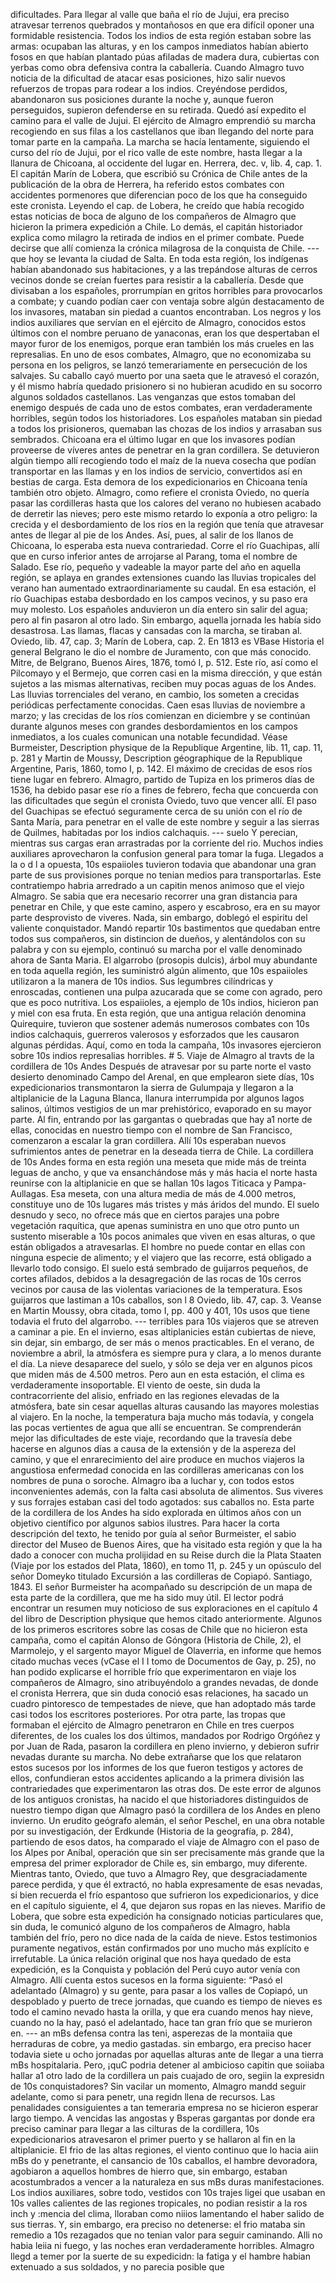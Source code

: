dificultades. Para llegar al valle que baña el río de Jujui, era preciso atravesar terrenos quebrados y montañosos en que era difícil oponer una formidable resistencia. Todos los indios de esta región estaban sobre las armas: ocupaban las alturas, y en los campos inmediatos habían abierto fosos en que habían plantado púas afiladas de madera dura, cubiertas con yerbas como obra defensiva contra la caballería. Cuando Almagro tuvo noticia de la dificultad de atacar esas posiciones, hizo salir nuevos refuerzos de tropas para rodear a los indios. Creyéndose perdidos, abandonaron sus posiciones durante la noche y, aunque fueron perseguidos, supieron defenderse en su retirada. Quedó así expedito el camino para el valle de Jujui. El ejército de Almagro emprendió su marcha recogiendo en sus filas a los castellanos que iban llegando del norte para tomar parte en la campaña. La marcha se hacía lentamente, siguiendo el curso del río de Jujui, por el rico valle de este nombre, hasta llegar a la llanura de Chicoana, al occidente del lugar en. Herrera, dec. v, lib. 4, cap. 1. El capitán Marín de Lobera, que escribió su Crónica de Chile antes de la publicación de la obra de Herrera, ha referido estos combates con accidentes pormenores que diferencian poco de los que ha conseguido este cronista. Leyendo el cap. de Lobera, he creído que había recogido estas noticias de boca de alguno de los compañeros de Almagro que hicieron la primera expedición a Chile. Lo demás, el capitán historiador explica como milagro la retirada de indios en el primer combate. Puede decirse que allí comienza la crónica milagrosa de la conquista de Chile. --- que hoy se levanta la ciudad de Salta. En toda esta región, los indígenas habían abandonado sus habitaciones, y a las trepándose alturas de cerros vecinos donde se creían fuertes para resistir a la caballería. Desde que divisaban a los españoles, prorrumpían en gritos horribles para provocarlos a combate; y cuando podían caer con ventaja sobre algún destacamento de los invasores, mataban sin piedad a cuantos encontraban. Los negros y los indios auxiliares que servían en el ejército de Almagro, conocidos estos últimos con el nombre peruano de yanaconas, eran los que despertaban el mayor furor de los enemigos, porque eran también los más crueles en las represalias. En uno de esos combates, Almagro, que no economizaba su persona en los peligros, se lanzó temerariamente en persecución de los salvajes. Su caballo cayó muerto por una saeta que le atravesó el corazón, y él mismo habría quedado prisionero si no hubieran acudido en su socorro algunos soldados castellanos. Las venganzas que estos tomaban del enemigo después de cada uno de estos combates, eran verdaderamente horribles, según todos los historiadores. Los españoles mataban sin piedad a todos los prisioneros, quemaban las chozas de los indios y arrasaban sus sembrados. Chicoana era el último lugar en que los invasores podían proveerse de víveres antes de penetrar en la gran cordillera. Se detuvieron algún tiempo allí recogiendo todo el maíz de la nueva cosecha que podían transportar en las llamas y en los indios de servicio, convertidos así en bestias de carga. Esta demora de los expedicionarios en Chicoana tenía también otro objeto. Almagro, como refiere el cronista Oviedo, no quería pasar las cordilleras hasta que los calores del verano no hubiesen acabado de derretir las nieves; pero este mismo retardo lo exponía a otro peligro: la crecida y el desbordamiento de los ríos en la región que tenía que atravesar antes de llegar al pie de los Andes. Así, pues, al salir de los llanos de Chicoana, lo esperaba esta nueva contrariedad. Corre el río Guachipas, allí que en curso inferior antes de arrojarse al Parang, toma el nombre de Salado. Ese río, pequeño y vadeable la mayor parte del año en aquella región, se aplaya en grandes extensiones cuando las lluvias tropicales del verano han aumentado extraordinariamente su caudal. En esa estación, el río Guachipas estaba desbordado en los campos vecinos, y su paso era muy molesto. Los españoles anduvieron un día entero sin salir del agua; pero al fin pasaron al otro lado. Sin embargo, aquella jornada les había sido desastrosa. Las llamas, flacas y cansadas con la marcha, se tiraban al. Oviedo, lib. 47, cap. 3; Marín de Lobera, cap. 2. En 1813 es VBase Historia el general Belgrano le dio el nombre de Juramento, con que más conocido. Mitre, de Belgrano, Buenos Aires, 1876, tomó I, p. 512. Este río, así como el Pilcomayo y el Bermejo, que corren casi en la misma dirección, y que están sujetos a las mismas alternativas, reciben muy pocas aguas de los Andes. Las lluvias torrenciales del verano, en cambio, los someten a crecidas periódicas perfectamente conocidas. Caen esas lluvias de noviembre a marzo; y las crecidas de los ríos comienzan en diciembre y se continúan durante algunos meses con grandes desbordamientos en los campos inmediatos, a los cuales comunican una notable fecundidad. Véase Burmeister, Description physique de la Republique Argentine, lib. 11, cap. 11, p. 281 y Martin de Moussy, Description géographique de la Republique Argentine, Paris, 1860, tomo I, p. 142. El máximo de crecidas de esos ríos tiene lugar en febrero. Almagro, partido de Tupiza en los primeros días de 1536, ha debido pasar ese río a fines de febrero, fecha que concuerda con las dificultades que según el cronista Oviedo, tuvo que vencer allí. El paso del Guachipas se efectuó seguramente cerca de su unión con el río de Santa María, para penetrar en el valle de este nombre y seguir a las sierras de Quilmes, habitadas por los indios calchaquis. --- suelo Y perecian, mientras sus cargas eran arrastradas por la corriente del rio. Muchos indies auxiliares aprovecharon la confusion general para tomar la fuga. Llegados a la o d l a opuesta, 10s espaiioles tuvieron todavia que abandonar una gran parte de sus provisiones porque no tenian medios para transportarlas. Este contratiempo habria arredrado a un capitin menos animoso que el viejo Almagro. Se sabia que era necesario recorrer una gran distancia para penetrar en Chile, y que este camino, aspero y escabroso, era en su mayor parte desprovisto de viveres. Nada, sin embargo, doblegó el espiritu del valiente conquistador. Mandó repartir 10s bastimentos que quedaban entre todos sus compañeros, sin distincion de dueños, y alentándolos con su palabra y con su ejemplo, continuó su marcha por el valle denominado ahora de Santa Maria. El algarrobo (prosopis dulcis), árbol muy abundante en toda aquella región, les suministró algún alimento, que 10s espaiioles utilizaron a la manera de 10s indios. Sus legumbres cilíndricas y enroscadas, contienen una pulpa azucarada que se come con agrado, pero que es poco nutritiva. Los espaiioles, a ejemplo de 10s indios, hicieron pan y miel con esa fruta. En esta región, que una antigua relación denomina Quirequire, tuvieron que sostener además numerosos combates con 10s indios calchaquis, guerreros valerosos y esforzados que les causaron algunas pérdidas. Aquí, como en toda la campaña, 10s invasores ejercieron sobre 10s indios represalias horribles. # 5. Viaje de Almagro al travts de la cordillera de 10s Andes Después de atravesar por su parte norte el vasto desierto denominado Campo del Arenal, en que emplearon siete días, 10s expedicionarios transmontaron la sierra de Gulumpaja y llegaron a la altiplanicie de la Laguna Blanca, llanura interrumpida por algunos lagos salinos, últimos vestigios de un mar prehistórico, evaporado en su mayor parte. Al fin, entrando por las gargantas o quebradas que hay a1 norte de ellas, conocidas en nuestro tiempo con el nombre de San Francisco, comenzaron a escalar la gran cordillera. Allí 10s esperaban nuevos sufrimientos antes de penetrar en la deseada tierra de Chile. La cordillera de 10s Andes forma en esta región una meseta que mide más de treinta leguas de ancho, y que va ensanchándose más y más hacia el norte hasta reunirse con la altiplanicie en que se hallan 10s lagos Titicaca y Pampa-Aullagas. Esa meseta, con una altura media de más de 4.000 metros, constituye uno de 10s lugares más tristes y más áridos del mundo. El suelo desnudo y seco, no ofrece más que en ciertos parajes una pobre vegetación raquítica, que apenas suministra en uno que otro punto un sustento miserable a 10s pocos animales que viven en esas alturas, o que están obligados a atravesarlas. El hombre no puede contar en ellas con ninguna especie de alimento; y el viajero que las recorre, está obligado a llevarlo todo consigo. El suelo está sembrado de guijarros pequeños, de cortes afilados, debidos a la desagregación de las rocas de 10s cerros vecinos por causa de las violentas variaciones de la temperatura. Esos guijarros que lastiman a 10s caballos, son l 8 Oviedo, lib. 47, cap. 3. Veanse en Martin Moussy, obra citada, tomo I, pp. 400 y 401, 10s usos que tiene todavia el fruto del algarrobo. --- terribles para 10s viajeros que se atreven a caminar a pie. En el invierno, esas altiplanicies están cubiertas de nieve, sin dejar, sin embargo, de ser más o menos practicables. En el verano, de noviembre a abril, la atmósfera es siempre pura y clara, a lo menos durante el día. La nieve desaparece del suelo, y sólo se deja ver en algunos picos que miden más de 4.500 metros. Pero aun en esta estación, el clima es verdaderamente insoportable. El viento de oeste, sin duda la contracorriente del alisio, enfriado en las regiones elevadas de la atmósfera, bate sin cesar aquellas alturas causando las mayores molestias al viajero. En la noche, la temperatura baja mucho más todavía, y congela las pocas vertientes de agua que allí se encuentran. Se comprenderán mejor las dificultades de este viaje, recordando que la travesía debe hacerse en algunos días a causa de la extensión y de la aspereza del camino, y que el enrarecimiento del aire produce en muchos viajeros la angustiosa enfermedad conocida en las cordilleras americanas con los nombres de puna o soroche. Almagro iba a luchar y, con todos estos inconvenientes además, con la falta casi absoluta de alimentos. Sus viveres y sus forrajes estaban casi del todo agotados: sus caballos no. Esta parte de la cordillera de los Andes ha sido explorada en últimos años con un objetivo científico por algunos sabios ilustres. Para hacer la corta descripción del texto, he tenido por guía al señor Burmeister, el sabio director del Museo de Buenos Aires, que ha visitado esta región y que la ha dado a conocer con mucha prolijidad en su Reise durch die la Plata Staaten (Viaje por los estados del Plata, 1860), en tomo 11, p. 245 y un opúsculo del señor Domeyko titulado Excursión a las cordilleras de Copiapó. Santiago, 1843. El señor Burmeister ha acompañado su descripción de un mapa de esta parte de la cordillera, que me ha sido muy útil. El lector podrá encontrar un resumen muy noticioso de sus exploraciones en el capítulo 4 del libro de Description physique que hemos citado anteriormente. Algunos de los primeros escritores sobre las cosas de Chile que no hicieron esta campaña, como el capitán Alonso de Góngora (Historia de Chile, 2), el Marmolejo, y el sargento mayor Miguel de Olaverria, en informe que hemos citado muchas veces (vCase el I I tomo de Documentos de Gay, p. 25), no han podido explicarse el horrible frío que experimentaron en viaje los compañeros de Almagro, sino atribuyéndolo a grandes nevadas, de donde el cronista Herrera, que sin duda conoció esas relaciones, ha sacado un cuadro pintoresco de tempestades de nieve, que han adoptado más tarde casi todos los escritores posteriores. Por otra parte, las tropas que formaban el ejército de Almagro penetraron en Chile en tres cuerpos diferentes, de los cuales los dos últimos, mandados por Rodrigo Orgóñez y por Juan de Rada, pasaron la cordillera en pleno invierno, y debieron sufrir nevadas durante su marcha. No debe extrañarse que los que relataron estos sucesos por los informes de los que fueron testigos y actores de ellos, confundieran estos accidentes aplicando a la primera división las contrariedades que experimentaron las otras dos. De este error de algunos de los antiguos cronistas, ha nacido el que historiadores distinguidos de nuestro tiempo digan que Almagro pasó la cordillera de los Andes en pleno invierno. Un erudito geógrafo alemán, el señor Peschel, en una obra notable por su investigación, der Erdkunde (Historia de la geografía, p. 284), partiendo de esos datos, ha comparado el viaje de Almagro con el paso de los Alpes por Aníbal, operación que sin ser precisamente más grande que la empresa del primer explorador de Chile es, sin embargo, muy diferente. Mientras tanto, Oviedo, que tuvo a Almagro Rey, que desgraciadamente parece perdida, y que él extractó, no habla expresamente de esas nevadas, si bien recuerda el frío espantoso que sufrieron los expedicionarios, y dice en el capítulo siguiente, el 4, que dejaron sus ropas en las nieves. Marifio de Lobera, que sobre esta expedición ha consignado noticias particulares que, sin duda, le comunicó alguno de los compañeros de Almagro, habla también del frío, pero no dice nada de la caída de nieve. Estos testimonios puramente negativos, están confirmados por uno mucho más explícito e irrefutable. La única relación original que nos haya quedado de esta expedición, es la Conquista y población del Perú cuyo autor venía con Almagro. Allí cuenta estos sucesos en la forma siguiente: “Pasó el adelantado (Almagro) y su gente, para pasar a los valles de Copiapó, un despoblado y puerto de trece jornadas, que cuando es tiempo de nieves es todo el camino nevado hasta la orilla, y que era cuando menos hay nieve, cuando no la hay, pasó el adelantado, hace tan gran frío que se murieron en. --- an mBs defensa contra las teni, asperezas de la montaiia que herraduras de cobre, ya medio gastadas. sin embargo, era preciso hacer todavia siete u ocho jornadas por aquellas alturas ante de llegar a una tierra mBs hospitalaria. Pero, ¡quC podria detener al ambicioso capitin que soiiaba hallar a1 otro lado de la cordillera un pais cuajado de oro, segiin la expresidn de 10s conquistadores? Sin vacilar un momento, Almagro mandd seguir adelante, como si para penetr, una regidn llena de recursos. Las penalidades consiguientes a tan temeraria empresa no se hicieron esperar largo tiempo. A vencidas las angostas y Bsperas gargantas por donde era preciso caminar para llegar a las cilturas de la cordillera, 10s expedicionarios atravesaron el primer puerto y se hallaron al fin en la altiplanicie. El frio de las altas regiones, el viento continuo que lo hacia aiin mBs do y penetrante, el cansancio de 10s caballos, el hambre devoradora, agobiaron a aquellos hombres de hierro que, sin embargo, estaban acostumbrados a vencer a la naturaleza en sus mBs duras manifestaciones. Los indios auxiliares, sobre todo, vestidos con 10s trajes ligei que usaban en 10s valles calientes de las regiones tropicales, no podian resistir a la ros inch y :mencia del clima, lloraban como niiios lamentando el haber salido de sus tierras. Y, sin embargo, era preciso no detenerse: el frio mataba sin remedio a 10s rezagados que no tenian valor para seguir caminando. Alli no habia leiia ni fuego, y las noches eran verdaderamente horribles. Almagro llegd a temer por la suerte de su expedicidn: la fatiga y el hambre habian extenuado a sus soldados, y no parecia posible que